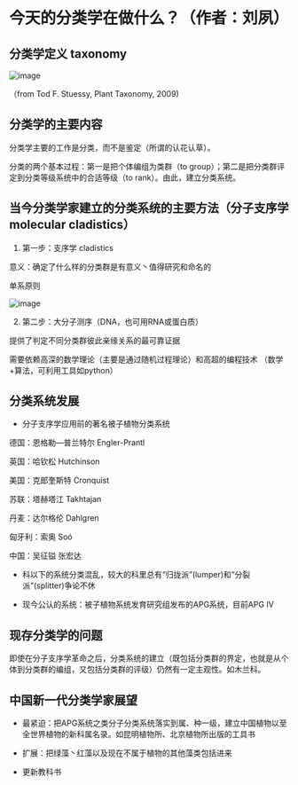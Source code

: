 # 今天的分类学在做什么？（作者：刘夙）

## 分类学定义 taxonomy

![image](https://github.com/doufubeier/EcoNotes/tree/main/figures/taxonomy_system.JPG)

（from Tod F. Stuessy, Plant Taxonomy, 2009)

## 分类学的主要内容

分类学主要的工作是分类，而不是鉴定（所谓的认花认草）。

分类的两个基本过程：第一是把个体编组为类群（to group）；第二是把分类群评定到分类等级系统中的合适等级（to rank）。由此，建立分类系统。

## 当今分类学家建立的分类系统的主要方法（分子支序学 molecular cladistics）

1. 第一步：支序学 cladistics

意义：确定了什么样的分类群是有意义丶值得研究和命名的

单系原则

![image](https://github.com/doufubeier/EcoNotes/tree/main/figures/phylogenetic_tree.JPG)

2. 第二步：大分子测序（DNA，也可用RNA或蛋白质）

提供了判定不同分类群彼此亲缘关系的最可靠证据

需要依赖高深的数学理论（主要是通过随机过程理论）和高超的编程技术
（数学+算法，可利用工具如python）

## 分类系统发展

* 分子支序学应用前的著名被子植物分类系统

德国：恩格勒—普兰特尔 Engler-Prantl

英国：哈钦松 Hutchinson

美国：克郎奎斯特 Cronquist

苏联：塔赫塔江 Takhtajan

丹麦：达尔格伦 Dahlgren

匈牙利：索奥 Soó

中国：吴征镒 张宏达

* 科以下的系统分类混乱，较大的科里总有“归拢派”(lumper)和“分裂派”(splitter)争论不休

* 现今公认的系统：被子植物系统发育研究组发布的APG系统，目前APG IV

## 现存分类学的问题

即使在分子支序学革命之后，分类系统的建立（既包括分类群的界定，也就是从个体到分类群的编组，又包括分类群的评级）仍然有一定主观性。如木兰科。

## 中国新一代分类学家展望

* 最紧迫：把APG系统之类分子分类系统落实到属、种一级，建立中国植物以至全世界植物的新科属名录。如昆明植物所、北京植物所出版的工具书

* 扩展：把绿藻丶红藻以及现在不属于植物的其他藻类包括进来

* 更新教科书
